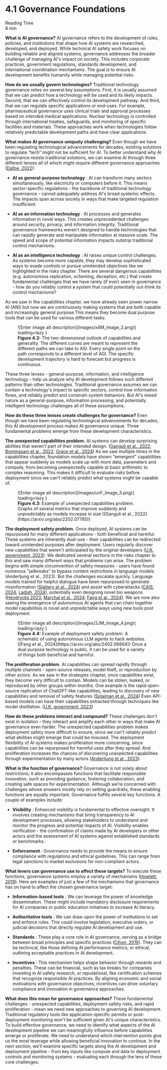 # 4.1 Governance Foundations
<div class="section-meta">
    <div class="meta-item">
        <span class="meta-icon">
            <i class="fas fa-clock"></i>
        </span>
        <div class="meta-content">
            <div class="meta-label">Reading Time</div>
            <div class="meta-value">8 min</div>
        </div>
    </div>
</div>

**What is AI governance?** AI governance refers to the development of rules, policies, and institutions that shape how AI systems are researched, developed, and deployed. While technical AI safety work focuses on building reliable and aligned systems, governance addresses the broader challenge of managing AI's impact on society. This includes corporate practices, government regulations, standards development, and international coordination mechanisms. The goal is to ensure AI development benefits humanity while managing potential risks.

**How do we usually govern technologies?** Traditional technology governance relies on several key assumptions. First, it is usually assumed that we can predict how a technology will be used and its likely impacts. Second, that we can effectively control its development pathway. And third, that we can regulate specific applications or end-uses. For example, pharmaceutical governance uses clinical trials and approval processes based on intended medical applications. Nuclear technology is controlled through international treaties, safeguards, and monitoring of specific facilities and materials. These approaches work when technologies follow relatively predictable development paths and have clear applications.

**What makes AI governance uniquely challenging?** Even though we have been regulating technological advancements for decades, existing solutions to regulate “tech” might not be sufficient for AI. To better understand why AI governance resists traditional solutions, we can examine AI through three different lenses all of which might require different governance approaches ([Dafoe, 2022](https://academic.oup.com/edited-volume/41989/chapter-abstract/408516484)):

- **AI as general-purpose technology** : AI can transform many sectors simultaneously, like electricity or computers before it. This means sector-specific regulations - the backbone of traditional technology governance - cannot adequately address AI's broad systemic effects. The impacts span across society in ways that make targeted regulation insufficient.

- **AI as an information technology** : AI processes and generates information in novel ways. This creates unprecedented challenges around security, privacy, and information integrity. Traditional governance frameworks weren't designed to handle technologies that can rapidly generate and manipulate information at massive scale. The speed and scope of potential information impacts outstrip traditional control mechanisms.

- **AI as an intelligence technology** : AI raises unique control challenges. As systems become more capable, they may develop sophisticated ways to evade controls or pursue unintended objectives like we highlighted in the risks chapter. There are several dangerous capabilities (e.g. autonomous replication, scheming, deception, etc.) that create fundamental challenges that we have rarely (if ever) seen in governance - how do you reliably control a system that could potentially out-think its control mechanisms?

As we saw in the capabilities chapter, we have already seen power narrow AI (ANI) but now we are continuously making systems that are both capable and increasingly general purpose.This means they become dual purpose tools that can be used for various different tasks.

<figure markdown="span">
![Enter image alt description](Images/x4M_Image_2.png){ loading=lazy }
  <figcaption markdown="1"><b>Figure 4.2:</b> The two-dimensional outlook of capabilities and generality. The different curves are meant to represent the different paths we can take to ASI. Every single point on the path corresponds to a different level of AGI. The specific development trajectory is hard to forecast but progress is continuous.</figcaption>
</figure>

These three lenses - general-purpose, information, and intelligence technology - help us analyze why AI development follows such different patterns than other technologies. Traditional governance assumes we can contain a technology's impact to specific sectors, control how information flows, and reliably predict and constrain system behaviors. But AI's mixed nature as a general-purpose, information processing, and potentially intelligent technology challenges all of these assumptions.

**How do these three lenses create challenges for governance?** Even though we have been regulating technological advancements for decades, this AI development process makes AI governance unique. Three fundamental problems emerge from these development characteristics.

**The unexpected capabilities problem.** AI systems can develop surprising abilities that weren't part of their intended design. ([Ganguli et al., 2022](https://arxiv.org/abs/2202.07785); [Bommasani et al., 2022](https://arxiv.org/abs/2108.07258); [Grace et al., 2024](https://arxiv.org/abs/2401.02843)) As we saw multiple times in the capabilities chapter, foundation models have shown "emergent" capabilities that appear suddenly as models scale up with more data, parameters and compute, from becoming unexpectedly capable at basic arithmetic to complex reasoning. This makes it difficult to evaluate risks before deployment since we can't reliably predict what systems might be capable of.

<figure markdown="span">
![Enter image alt description](Images/unF_Image_3.png){ loading=lazy }
  <figcaption markdown="1"><b>Figure 4.3:</b> Example of unexpected capabilities problem. Graphs of several metrics that improve suddenly and unpredictably as models increase in size ([Ganguli et al., 2022](https://arxiv.org/abs/2202.07785))</figcaption>
</figure>

**The deployment safety problem.** Once deployed, AI systems can be repurposed for many different applications - both beneficial and harmful. These systems are inherently dual-use - their capabilities can be redirected toward unintended purposes after deployment. Users regularly discover new capabilities that weren't anticipated by the original developers ([U.K. government, 2023](https://www.gov.uk/government/publications/frontier-ai-capabilities-and-risks-discussion-paper/frontier-ai-capabilities-and-risks-discussion-paper)). We dedicated several sections in the risks chapter to this and saw many different ways that problems can arise. The problem begins with simple circumvention of safety measures - users have found numerous "jailbreaks" to bypass content restrictions in language models (Anderljung et al., 2023). But the challenges escalate quickly. Language models trained for helpful dialogue have been repurposed to generate misinformation ([Slattery et al., 2024](https://arxiv.org/abs/2408.12622)) and assist with cyberattacks ([CAIS, 2024](https://www.safe.ai/blog/cybersecurity-and-ai-the-evolving-security-landscape); [Ladish, 2024](https://axrp.net/episode/2024/04/30/episode-30-ai-security-jeffrey-ladish.html)), potentially even designing novel bio weapons ([Hendrycks 2023](https://arxiv.org/abs/2306.12001); [Marchal et al., 2024](https://arxiv.org/abs/2406.13843); [Fang et al., 2024](https://arxiv.org/abs/2402.06664)). We are now also seeing the emergence of autonomous AI agents that can chain together model capabilities in novel and unpredictable ways using new tools post deployment.

<figure markdown="span">
![Enter image alt description](Images/2JM_Image_4.png){ loading=lazy }
  <figcaption markdown="1"><b>Figure 4.4:</b> Example of deployment safety problem. A schematic of using autonomous LLM agents to hack websites. ([Fang et al., 2024](https://arxiv.org/abs/2402.06664)) Once a dual purpose technology is public, it can be used for a variety of things both beneficial and harmful.</figcaption>
</figure>

**The proliferation problem.** AI capabilities can spread rapidly through multiple channels - open-source releases, model theft, or reproduction by other actors. As we saw in the strategies chapter, once capabilities exist, they become very difficult to contain. Models can be stolen, leaked, or reproduced by other groups within months. One example is the rapid open-source replication of ChatGPT-like capabilities, leading to discovery of new capabilities and removal of safety features ([Solaiman et al., 2024](https://arxiv.org/abs/2406.13843)) Even API-based models can have their capabilities extracted through techniques like model distillation. ([U.K. government, 2023](https://www.gov.uk/government/publications/frontier-ai-capabilities-and-risks-discussion-paper/frontier-ai-capabilities-and-risks-discussion-paper))

**How do these problems interact and compound?** These challenges don't exist in isolation - they interact and amplify each other in ways that make AI governance even harder. The unexpected capabilities problem makes deployment safety more difficult to ensure, since we can't reliably predict what abilities might emerge that could be misused. The deployment flexibility of AI systems makes proliferation more concerning, since capabilities can be repurposed for harmful uses after they spread. And proliferation increases the chances of discovering unexpected capabilities through experimentation by many actors ([Anderljung et al., 2023](https://arxiv.org/abs/2307.03718)).

**What is the function of governance?** Governance is not solely about restrictions; it also encompasses functions that facilitate responsible innovation, such as providing guidance, fostering collaboration, and creating safe spaces for experimentation. Although we’re concerned with challenges whose answers mostly rely on setting guardrails, these enabling functions are equally important. Governance fulfills several key functions. A couple of examples include:

- **Visibility** : Enhanced visibility is fundamental to effective oversight. It involves creating mechanisms that bring transparency to AI development processes, allowing stakeholders to understand and monitor the progress and potential impacts of AI. Visibility enables verification - the confirmation of claims made by AI developers or other actors and the assessment of AI systems against established standards or benchmarks.

- **Enforcement** : Governance needs to provide the means to ensure compliance with regulations and ethical guidelines. This can range from legal sanctions to market exclusions for non-compliant actors.

**What levers can governance use to affect these targets?** To execute these functions, governance systems employ a variety of mechanisms ([Howlett, 2019](https://www.taylorfrancis.com/books/mono/10.4324/9781315232003/designing-public-policies-michael-howlett-michael-howlett)). Here are examples of just a few of the mechanisms that governance has on hand to affect the chosen governance target:

- **Information-based tools** : We can leverage the power of knowledge dissemination. These might include mandatory disclosure requirements for AI companies or public education initiatives to increase AI literacy.

- **Authoritative tools** : We can draw upon the power of institutions to set and enforce rules. This could involve legislation, executive orders, or judicial decisions that directly regulate AI development and use.

- **Standards** : These play a core role in AI governance, serving as a bridge between broad principles and specific practices ([Cihon, 2019](https://www.governance.ai/research-paper/standards-for-ai-governance-international-standards-to-enable-global-coordination-in-ai-research-development)). They can be technical, like those defining AI performance metrics, or ethical, outlining acceptable practices in AI development.

- **Incentives** : This mechanism helps shape behavior through rewards and penalties. These can be financial, such as tax breaks for companies investing in AI safety research, or reputational, like certification schemes that recognize responsible AI practices. By aligning economic and social motivations with governance objectives, incentives can drive voluntary compliance and innovation in governance approaches.

**What does this mean for governance approaches?** These fundamental challenges - unexpected capabilities, deployment safety risks, and rapid proliferation - mean we need new approaches to governing AI development. Traditional regulatory tools like application-specific permits or post-deployment monitoring won't be sufficient given AI's unique characteristics. To build effective governance, we need to identify what aspects of the AI development pipeline we can meaningfully influence before capabilities emerge or proliferate. We need to understand which intervention points give us the most leverage while allowing beneficial innovation to continue. In the next section, we'll examine specific targets along the AI development and deployment pipeline - from key inputs like compute and data to deployment controls and monitoring systems - evaluating each through the lens of these core challenges.